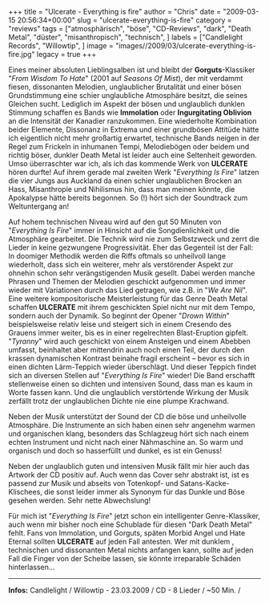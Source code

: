 +++
title = "Ulcerate - Everything is fire"
author = "Chris"
date = "2009-03-15 20:56:34+00:00"
slug = "ulcerate-everything-is-fire"
category = "reviews"
tags = ["atmosphärisch", "böse", "CD-Reviews", "dark", "Death Metal", "düster", "misanthropisch", "technisch", ]
labels = ["Candlelight Records", "Willowtip", ]
image = "images//2009/03/ulcerate-everything-is-fire.jpg"
legacy = true
+++

Eines meiner absoluten Lieblingsalben ist und bleibt der **Gorguts**-Klassiker "_From Wisdom To Hate_" (2001 auf _Seasons Of Mist_), der mit verdammt fiesen, dissonanten Melodien, unglaublicher Brutalität und einer bösen Grundstimmung eine schier unglaubliche Atmosphäre besitzt, die seines Gleichen sucht. Lediglich im Aspekt der bösen und unglaublich dunklen Stimmung schaffen es Bands wie **Immolation** oder **Ingurgitating Oblivion** an die Intensität der Kanadier ranzukommen. Eine wiederholte Kombination beider Elemente, Dissonanz in Extrema und einer grundbösen Attitüde hätte ich eigentlich nicht mehr großartig erwartet, technische Bands neigen in der Regel zum Frickeln in inhumanen Tempi, Melodiebögen oder beidem und richtig böser, dunkler Death Metal ist leider auch eine Seltenheit geworden.
Umso überraschter war ich, als ich das kommende Werk von **ULCERATE** hören durfte! Auf ihrem gerade mal zweiten Werk "_Everything Is Fire_" latzen die vier Jungs aus Auckland da einen schier unglaublichen Brocken an Hass, Misanthropie und Nihilismus hin, dass man meinen könnte, die Apokalypse hätte bereits begonnen. So (!) hört sich der Soundtrack zum Weltuntergang an!

Auf hohem technischen Niveau wird auf den gut 50 Minuten von "_Everything Is Fire_" immer in Hinsicht auf die Songdienlichkeit und die Atmosphäre gearbeitet. Die Technik wird nie zum Selbstzweck und zerrt die Lieder in keine gezwungene Progressivität. Eher das Gegenteil ist der Fall: In doomiger Methodik werden die Riffs oftmals so unheilvoll lange wiederholt, dass sich ein weiterer, mehr als verstörender Aspekt zur ohnehin schon sehr verängstigenden Musik gesellt. Dabei werden manche Phrasen und Themen der Melodien geschickt aufgenommen und immer wieder mit Variationen durch das Lied getragen, wie z.B. in "_We Are Nil_".
Eine weitere kompositorische Meisterleistung für das Genre Death Metal schaffen **ULCERATE** mit ihrem geschickten Spiel nicht nur mit dem Tempo, sondern auch der Dynamik. So beginnt der Opener "_Drown Within_" beispielsweise relativ leise und steigert sich in einem Cresendo des Grauens immer weiter, bis es in einer regelrechten Blast-Eruption gipfelt. "_Tyranny_" wird auch geschickt von einem Ansteigen und einem Abebben umfasst, beinhaltet aber mittendrin auch noch einen Teil, der durch den krassen dynamischen Kontrast beinahe fragil erscheint – bevor es sich in einen dichten Lärm-Teppich wieder überschlägt. Und dieser Teppich findet sich an diversen Stellen auf "_Everything Is Fire_" wieder! Die Band erschafft stellenweise einen so dichten und intensiven Sound, dass man es kaum in Worte fassen kann. Und die unglaublich verstörtende Wirkung der Musik zerfällt trotz der unglaublichen Dichte nie eine plumpe Krachwand.

Neben der Musik unterstützt der Sound der CD die böse und unheilvolle Atmosphäre. Die Instrumente an sich haben einen sehr angenehm warmen und organischen klang, besonders das Schlagzeug hört sich nach einem echten Instrument und nicht nach einer Nähmaschine an. So warm und organisch und doch so hasserfüllt und dunkel, es ist ein Genuss!

Neben der unglaublich guten und intensiven Musik fällt mir hier auch das Artwork der CD positiv auf. Auch wenn das Cover sehr abstrakt ist, ist es passend zur Musik und abseits von Totenkopf- und Satans-Kacke-Klischees, die sonst leider immer als Synonym für das Dunkle und Böse gesehen werden. Sehr nette Abwechslung!

Für mich ist "_Everything Is Fire_" jetzt schon ein intelligenter Genre-Klassiker, auch wenn mir bisher noch eine Schublade für diesen "Dark Death Metal" fehlt.
Fans von Immolation, und Gorguts, späten Morbid Angel und Hate Eternal sollten **ULCERATE** auf jeden Fall antesten. Wer mit dunklem , technischen und dissonanten Metal nichts anfangen kann, sollte auf jeden Fall die Finger von der Scheibe lassen, sie könnte irreparable Schäden hinterlassen...





---
**Infos:**
Candlelight / Willowtip - 23.03.2009 / 
CD - 8 Lieder / ~50 Min. / 
